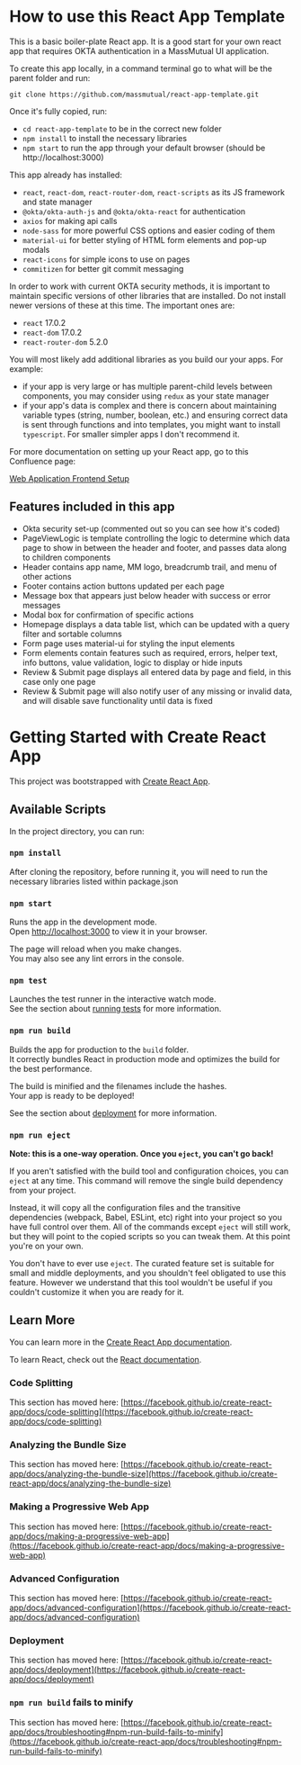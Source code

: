 # How to use this React App Template

This is a basic boiler-plate React app. It is a good start for your own react app that requires OKTA authentication in a MassMutual UI application.

To create this app locally, in a command terminal go to what will be the parent folder and run:

`git clone https://github.com/massmutual/react-app-template.git`

Once it's fully copied, run:

- `cd react-app-template` to be in the correct new folder
- `npm install` to install the necessary libraries
- `npm start` to run the app through your default browser (should be http://localhost:3000)

This app already has installed:

- `react`, `react-dom`, `react-router-dom`, `react-scripts` as its JS framework and state manager
- `@okta/okta-auth-js` and `@okta/okta-react` for authentication
- `axios` for making api calls
- `node-sass` for more powerful CSS options and easier coding of them
- `material-ui` for better styling of HTML form elements and pop-up modals
- `react-icons` for simple icons to use on pages
- `commitizen` for better git commit messaging

In order to work with current OKTA security methods, it is important to maintain specific versions of other libraries that are installed. Do not install newer versions of these at this time. The important ones are:

- `react` 17.0.2
- `react-dom` 17.0.2
- `react-router-dom` 5.2.0

You will most likely add additional libraries as you build our your apps. For example:

- if your app is very large or has multiple parent-child levels between components, you may consider using `redux` as your state manager
- if your app's data is complex and there is concern about maintaining variable types (string, number, boolean, etc.) and ensuring correct data is sent through functions and into templates, you might want to install `typescript`. For smaller simpler apps I don't recommend it.

For more documentation on setting up your React app, go to this Confluence page:

[Web Application Frontend Setup](https://massmutual.atlassian.net/wiki/spaces/DMD/pages/3526001660/Web+Application+Frontend+Setup)

## Features included in this app

- Okta security set-up (commented out so you can see how it's coded)
- PageViewLogic is template controlling the logic to determine which data page to show in between the header and footer, and passes data along to children components
- Header contains app name, MM logo, breadcrumb trail, and menu of other actions
- Footer contains action buttons updated per each page
- Message box that appears just below header with success or error messages
- Modal box for confirmation of specific actions
- Homepage displays a data table list, which can be updated with a query filter and sortable columns
- Form page uses material-ui for styling the input elements
- Form elements contain features such as required, errors, helper text, info buttons, value validation, logic to display or hide inputs
- Review & Submit page displays all entered data by page and field, in this case only one page
- Review & Submit page will also notify user of any missing or invalid data, and will disable save functionality until data is fixed

# Getting Started with Create React App

This project was bootstrapped with [Create React App](https://github.com/facebook/create-react-app).

## Available Scripts

In the project directory, you can run:

### `npm install`

After cloning the repository, before running it, you will need to run the necessary libraries listed within package.json

### `npm start`

Runs the app in the development mode.\
Open [http://localhost:3000](http://localhost:3000) to view it in your browser.

The page will reload when you make changes.\
You may also see any lint errors in the console.

### `npm test`

Launches the test runner in the interactive watch mode.\
See the section about [running tests](https://facebook.github.io/create-react-app/docs/running-tests) for more information.

### `npm run build`

Builds the app for production to the `build` folder.\
It correctly bundles React in production mode and optimizes the build for the best performance.

The build is minified and the filenames include the hashes.\
Your app is ready to be deployed!

See the section about [deployment](https://facebook.github.io/create-react-app/docs/deployment) for more information.

### `npm run eject`

**Note: this is a one-way operation. Once you `eject`, you can't go back!**

If you aren't satisfied with the build tool and configuration choices, you can `eject` at any time. This command will remove the single build dependency from your project.

Instead, it will copy all the configuration files and the transitive dependencies (webpack, Babel, ESLint, etc) right into your project so you have full control over them. All of the commands except `eject` will still work, but they will point to the copied scripts so you can tweak them. At this point you're on your own.

You don't have to ever use `eject`. The curated feature set is suitable for small and middle deployments, and you shouldn't feel obligated to use this feature. However we understand that this tool wouldn't be useful if you couldn't customize it when you are ready for it.

## Learn More

You can learn more in the [Create React App documentation](https://facebook.github.io/create-react-app/docs/getting-started).

To learn React, check out the [React documentation](https://reactjs.org/).

### Code Splitting

This section has moved here: [https://facebook.github.io/create-react-app/docs/code-splitting](https://facebook.github.io/create-react-app/docs/code-splitting)

### Analyzing the Bundle Size

This section has moved here: [https://facebook.github.io/create-react-app/docs/analyzing-the-bundle-size](https://facebook.github.io/create-react-app/docs/analyzing-the-bundle-size)

### Making a Progressive Web App

This section has moved here: [https://facebook.github.io/create-react-app/docs/making-a-progressive-web-app](https://facebook.github.io/create-react-app/docs/making-a-progressive-web-app)

### Advanced Configuration

This section has moved here: [https://facebook.github.io/create-react-app/docs/advanced-configuration](https://facebook.github.io/create-react-app/docs/advanced-configuration)

### Deployment

This section has moved here: [https://facebook.github.io/create-react-app/docs/deployment](https://facebook.github.io/create-react-app/docs/deployment)

### `npm run build` fails to minify

This section has moved here: [https://facebook.github.io/create-react-app/docs/troubleshooting#npm-run-build-fails-to-minify](https://facebook.github.io/create-react-app/docs/troubleshooting#npm-run-build-fails-to-minify)
